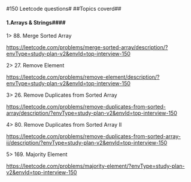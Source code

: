 #150 Leetcode questions#
##Topics coverd##

#### **1.Arrays & Strings**####

1> 88. Merge Sorted Array
 
https://leetcode.com/problems/merge-sorted-array/description/?envType=study-plan-v2&envId=top-interview-150


2> 27. Remove Element

https://leetcode.com/problems/remove-element/description/?envType=study-plan-v2&envId=top-interview-150


3> 26. Remove Duplicates from Sorted Array

https://leetcode.com/problems/remove-duplicates-from-sorted-array/description/?envType=study-plan-v2&envId=top-interview-150


4> 80. Remove Duplicates from Sorted Array II

https://leetcode.com/problems/remove-duplicates-from-sorted-array-ii/description/?envType=study-plan-v2&envId=top-interview-150


5> 169. Majority Element

https://leetcode.com/problems/majority-element/?envType=study-plan-v2&envId=top-interview-150